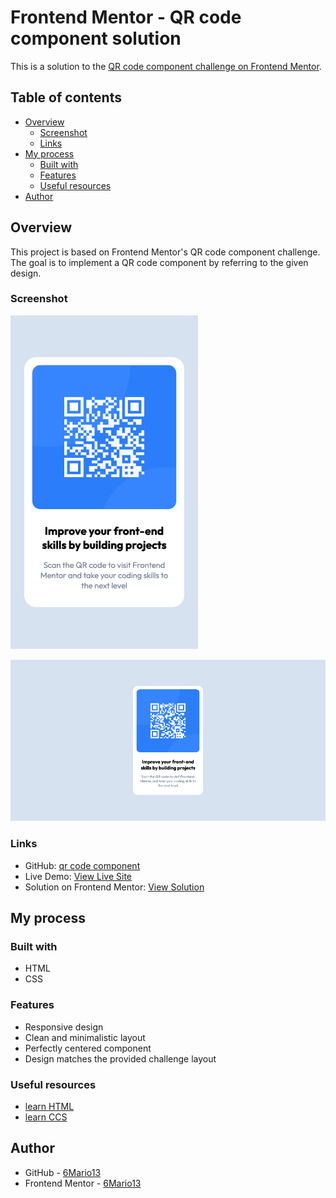 # Frontend Mentor - QR code component solution

This is a solution to the [QR code component challenge on Frontend Mentor](https://www.frontendmentor.io/challenges/qr-code-component-iux_sIO_H). 

## Table of contents

- [Overview](#overview)
  - [Screenshot](#screenshot)
  - [Links](#links)
- [My process](#my-process)
  - [Built with](#built-with)
  - [Features](#features)
  - [Useful resources](#useful-resources)
- [Author](#author)

## Overview

This project is based on Frontend Mentor's QR code component challenge.
The goal is to implement a QR code component by referring to the given design.

### Screenshot

![mobile view](./assets/screenshots/mobile_Frontend_Mentor_QR_code_component.png)

![desktop view](./assets/screenshots/desktop_Frontend_Mentor_QR_code_component.png)

### Links

- GitHub: [qr code component](https://github.com/6Mario13/frontend-mentor-challenges/tree/main/qr-code-component)
- Live Demo: [View Live Site](https://6mario13.github.io/frontend-mentor-challenges/qr-code-component/)
- Solution on Frontend Mentor: [View Solution](https://www.frontendmentor.io/solutions/qr-code-component-built-with-html-and-css-o381FMKSAQ)

## My process

### Built with

- HTML
- CSS

### Features

- Responsive design
- Clean and minimalistic layout
- Perfectly centered component
- Design matches the provided challenge layout

### Useful resources

- [learn HTML](https://developer.mozilla.org/en-US/docs/Learn/HTML)
- [learn CCS](https://developer.mozilla.org/en-US/docs/Learn/CSS)

## Author

- GitHub - [6Mario13](https://github.com/6Mario13)
- Frontend Mentor - [6Mario13](https://www.frontendmentor.io/profile/6Mario13)